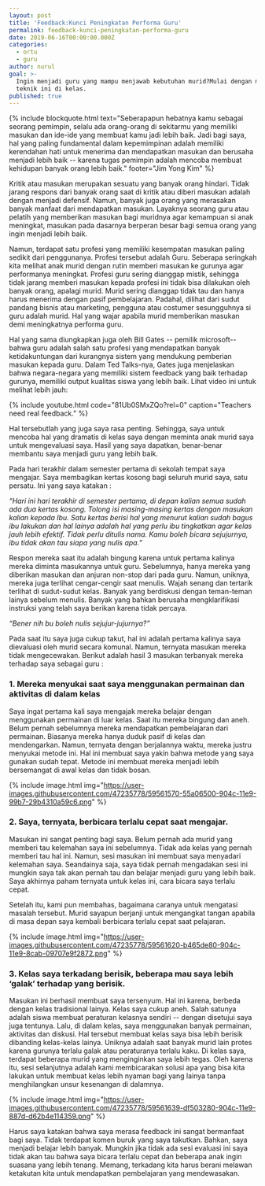 ```yaml
---
layout: post
title: 'Feedback:Kunci Peningkatan Performa Guru'
permalink: feedback-kunci-peningkatan-performa-guru
date: 2019-06-16T00:00:00.000Z
categories:
  - ortu
  - guru
author: nurul
goal: >-
  Ingin menjadi guru yang mampu menjawab kebutuhan murid?Mulai dengan menerapkan
  teknik ini di kelas.
published: true
---
```


{% include blockquote.html
text="Seberapapun hebatnya kamu sebagai seorang pemimpin, selalu ada orang-orang di sekitarmu yang memiliki masukan dan ide-ide yang membuat kamu jadi lebih baik. Jadi bagi saya, hal yang paling fundamental dalam kepemimpinan adalah memiliki kerendahan hati untuk menerima dan mendapatkan masukan dan berusaha menjadi lebih baik -- karena tugas pemimpin adalah mencoba membuat kehidupan banyak orang lebih baik."
footer="Jim Yong Kim"
%}

Kritik atau masukan merupakan sesuatu yang banyak orang hindari. Tidak jarang respons dari banyak orang saat di kritik atau diberi masukan adalah dengan menjadi defensif. Namun, banyak juga orang yang merasakan banyak manfaat dari mendapatkan masukan. Layaknya seorang guru atau pelatih yang memberikan masukan bagi muridnya agar kemampuan si anak meningkat, masukan pada dasarnya berperan besar bagi semua orang yang ingin menjadi lebih baik. 

Namun, terdapat satu profesi yang memiliki kesempatan masukan paling sedikit dari penggunanya. Profesi tersebut adalah Guru. Seberapa seringkah kita melihat anak murid dengan rutin memberi masukan ke gurunya agar performanya meningkat. Profesi guru sering dianggap mistik, sehingga tidak jarang memberi masukan kepada profesi ini tidak bisa dilakukan oleh banyak orang, apalagi murid. Murid sering dianggap tidak tau dan hanya harus menerima dengan pasif pembelajaran. Padahal, dilihat dari sudut pandang bisnis atau marketing, pengguna atau costumer sesungguhnya si guru adalah murid. Hal yang wajar apabila murid memberikan masukan demi meningkatnya performa guru.  

Hal yang sama diungkapkan juga oleh Bill Gates -- pemilik microsoft-- bahwa guru adalah salah satu profesi yang mendapatkan banyak ketidakuntungan dari kurangnya sistem yang mendukung pemberian masukan kepada guru. Dalam Ted Talks-nya, Gates juga menjelaskan bahwa negara-negara yang memiliki sistem feedback yang baik terhadap gurunya, memiliki output kualitas siswa yang lebih baik. Lihat video ini untuk melihat lebih jauh: 

{% include youtube.html
            code="81Ub0SMxZQo?rel=0"
            caption="Teachers need real feedback." %}

Hal tersebutlah yang juga saya rasa penting. Sehingga, saya untuk mencoba hal yang dramatis di kelas saya dengan meminta anak murid saya untuk mengevaluasi saya. Hasil yang saya dapatkan, benar-benar membantu saya menjadi guru yang lebih baik. 

Pada hari terakhir dalam semester pertama di sekolah tempat saya mengajar. Saya membagikan kertas kosong bagi seluruh murid saya, satu persatu.  Ini yang saya katakan : 

_“Hari ini hari terakhir di semester pertama, di depan kalian semua sudah ada dua kertas kosong. Tolong isi masing-masing kertas dengan masukan kalian kepada Ibu. Satu kertas berisi hal yang menurut kalian sudah bagus ibu lakukan dan hal lainya adalah hal yang perlu ibu tingkatkan agar kelas jauh lebih efektif. Tidak perlu ditulis nama. Kamu boleh bicara sejujurnya, ibu tidak akan tau siapa yang nulis apa.”_

Respon mereka saat itu adalah bingung karena untuk pertama kalinya mereka diminta masukannya untuk guru. Sebelumnya, hanya mereka yang diberikan masukan dan anjuran non-stop dari pada guru.  Namun, uniknya, mereka juga terlihat cengar-cengir saat menulis. Wajah senang dan tertarik terlihat di sudut-sudut kelas. Banyak yang berdiskusi dengan teman-teman lainya sebelum menulis. Banyak yang bahkan berusaha mengklarifikasi instruksi yang telah saya berikan karena tidak percaya.
 
_“Bener nih bu boleh nulis sejujur-jujurnya?”_

Pada saat itu saya juga cukup takut, hal ini adalah pertama kalinya saya dievaluasi oleh murid secara komunal. Namun, ternyata masukan mereka tidak mengecewakan. Berikut adalah hasil 3 masukan terbanyak mereka terhadap saya sebagai guru : 


### 1. Mereka menyukai saat saya menggunakan permainan dan aktivitas di dalam kelas

Saya ingat pertama kali saya mengajak mereka belajar dengan menggunakan permainan di luar kelas. Saat itu mereka bingung dan aneh. Belum pernah sebelumnya mereka mendapatkan pembelajaran dari permainan. Biasanya mereka hanya duduk pasif di kelas dan mendengarkan. Namun, ternyata dengan berjalannya waktu, mereka justru menyukai metode ini. Hal ini membuat saya yakin bahwa metode yang saya gunakan sudah tepat. Metode ini membuat mereka menjadi lebih bersemangat di awal kelas dan tidak bosan. 

{% include image.html
img="https://user-images.githubusercontent.com/47235778/59561570-55a06500-904c-11e9-99b7-29b4310a59c6.png"
%}


### 2. Saya, ternyata, berbicara terlalu cepat saat mengajar.  

Masukan ini sangat penting bagi saya. Belum pernah ada murid yang memberi tau kelemahan saya ini sebelumnya. Tidak ada kelas yang pernah memberi tau hal ini. Namun, sesi masukan ini membuat saya menyadari kelemahan saya. Seandainya saja, saya tidak pernah mengadakan sesi ini mungkin saya tak akan pernah tau dan belajar menjadi guru yang lebih baik. Saya akhirnya paham ternyata untuk kelas ini, cara bicara saya terlalu cepat. 

Setelah itu, kami pun membahas, bagaimana caranya untuk mengatasi masalah tersebut. Murid sayapun berjanji untuk mengangkat tangan apabila di masa depan saya kembali berbicara terlalu cepat saat pelajaran. 

{% include image.html
img="https://user-images.githubusercontent.com/47235778/59561620-b465de80-904c-11e9-8cab-09707e9f2872.png"
%}


### 3. Kelas saya terkadang berisik, beberapa mau saya lebih ‘galak’ terhadap yang berisik. 

Masukan ini berhasil membuat saya tersenyum. Hal ini karena, berbeda dengan kelas tradisional lainya. Kelas saya cukup aneh. Salah satunya adalah siswa membuat peraturan kelasnya sendiri -- dengan disetujui saya juga tentunya. Lalu, di dalam kelas, saya menggunakan banyak permainan, aktivitas dan diskusi. Hal tersebut membuat kelas saya bisa lebih berisik dibanding kelas-kelas lainya. Uniknya adalah saat banyak murid lain protes karena gurunya terlalu galak atau peraturanya terlalu kaku. Di kelas saya, terdapat beberapa murid yang menginginkan saya lebih tegas. Oleh karena itu, sesi selanjutnya adalah kami membicarakan solusi apa yang bisa kita lakukan untuk membuat kelas lebih nyaman bagi yang lainya tanpa menghilangkan unsur kesenangan di dalamnya. 

{% include image.html
img="https://user-images.githubusercontent.com/47235778/59561639-df503280-904c-11e9-887d-d62b4e114359.png"
%}

Harus saya katakan bahwa saya merasa feedback ini sangat bermanfaat bagi saya. Tidak terdapat komen buruk yang saya takutkan. Bahkan, saya menjadi belajar lebih banyak. Mungkin jika tidak ada sesi evaluasi ini saya tidak akan tau bahwa saya bicara terlalu cepat dan beberapa anak ingin suasana yang lebih tenang. Memang, terkadang kita harus berani melawan ketakutan kita untuk mendapatkan pembelajaran yang mendewasakan.
